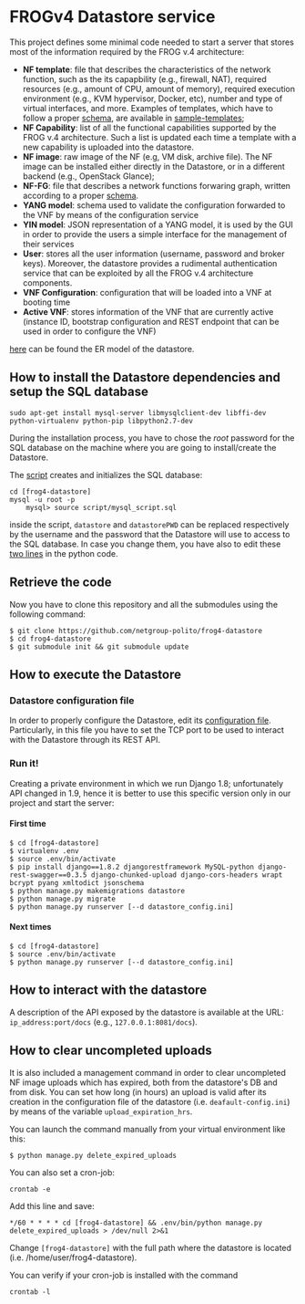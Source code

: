 # FROGv4 Datastore service

This project defines some minimal code needed to start a server that stores most of the information required by the FROG v.4 architecture:
  * **NF template**: file that describes the characteristics of the network function, such as the its capapbility (e.g., firewall, NAT), required resources (e.g., amount of CPU, amount of memory), required execution environment (e.g., KVM hypervisor, Docker, etc), number and type of virtual interfaces, and more. Examples of templates, which have to follow a proper [schema](https://github.com/netgroup-polito/vnf-template-library/blob/master/schema.json), are available in [sample-templates](./sample-templates);
  * **NF Capability**: list of all the functional capabilities supported by the FROG v.4 architecture. Such a list is updated each time a template with a new capability is uploaded into the datastore. 
  * **NF image**: raw image of the NF (e.g, VM disk, archive file). The NF image can be installed either directly in the Datastore, or in a different backend (e.g., OpenStack Glance);
  * **NF-FG**: file that describes a network functions forwaring graph, written according to a proper [schema](https://github.com/netgroup-polito/nffg-library/blob/master/schema.json).
  * **YANG model**: schema used to validate the configuration forwarded to the VNF by means of the configuration service
  * **YIN model**: JSON representation of a YANG model, it is used by the GUI in order to provide the users a simple interface for the management of their services
  * **User**: stores all the user information (username, password and broker keys). Moreover, the datastore provides a rudimental authentication service that can be exploited by all the FROG v.4 architecture components.
  * **VNF Configuration**: configuration that will be loaded into a VNF at booting time
  * **Active VNF**: stores information of the VNF that are currently active (instance ID, bootstrap configuration and REST endpoint that can be used in order to configure the VNF)
  
[here](https://github.com/netgroup-polito/frog4-datastore/blob/conf-orch-db/images/ER_model_datastore.pdf) can be found the ER model of the datastore.


## How to install the Datastore dependencies and setup the SQL database

	sudo apt-get install mysql-server libmysqlclient-dev libffi-dev python-virtualenv python-pip libpython2.7-dev
	
During the installation process, you have to chose the *root* password for the SQL database on the machine where you are going to install/create the Datastore.

The [script](https://github.com/netgroup-polito/frog4-datastore/blob/conf-orch-db/script/mysql_script.sql) creates and initializes the SQL database:

	cd [frog4-datastore]
	mysql -u root -p
        mysql> source script/mysql_script.sql
	
inside the script, `datastore` and `datastorePWD` can be replaced respectively by the username and the password that the Datastore will use to access to the SQL database. In case you change them, you have also to edit these [two lines](https://github.com/netgroup-polito/frog4-datastore/blob/master/datastore_main/settings.py#L71-L72) in the python code.

## Retrieve the code

Now you have to clone this repository and all the submodules using the following command:

   	$ git clone https://github.com/netgroup-polito/frog4-datastore
	$ cd frog4-datastore
	$ git submodule init && git submodule update
    

## How to execute the Datastore

### Datastore configuration file

In order to properly configure the Datastore, edit its [configuration file](https://github.com/netgroup-polito/frog4-datastore/blob/master/config/default-config.ini). Particularly, in this file you have to set the TCP port to be used to interact with the Datastore through its REST API.

### Run it!

Creating a private environment in which we run Django 1.8; unfortunately API changed in 1.9, hence it is better to use this specific version only in our project and start the server:

#### First time

	$ cd [frog4-datastore]
	$ virtualenv .env
	$ source .env/bin/activate
	$ pip install django==1.8.2 djangorestframework MySQL-python django-rest-swagger==0.3.5 django-chunked-upload django-cors-headers wrapt bcrypt pyang xmltodict jsonschema
	$ python manage.py makemigrations datastore
	$ python manage.py migrate
	$ python manage.py runserver [--d datastore_config.ini] 

#### Next times 

	$ cd [frog4-datastore]
	$ source .env/bin/activate
	$ python manage.py runserver [--d datastore_config.ini]

## How to interact with the datastore

A description of the API exposed by the datastore is available at the URL: `ip_address:port/docs` (e.g., `127.0.0.1:8081/docs`).

## How to clear uncompleted uploads

It is also included a management command in order to clear uncompleted NF image uploads which has expired, both from the datastore's DB and from disk. You can set how long (in hours) an upload is valid after its creation in the configuration file of the datastore (i.e. ``deafault-config.ini``) by means of the variable ``upload_expiration_hrs``.
 
You can launch the command manually from your virtual environment like this:

    $ python manage.py delete_expired_uploads

You can also set a cron-job:

    crontab -e

Add this line and save:

    */60 * * * * cd [frog4-datastore] && .env/bin/python manage.py delete_expired_uploads > /dev/null 2>&1

Change ``[frog4-datastore]`` with the full path where the datastore is located (i.e. /home/user/frog4-datastore).

You can verify if your cron-job is installed with the command

    crontab -l
